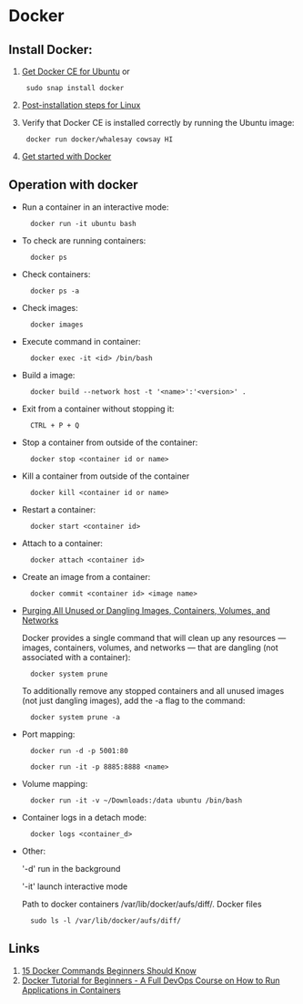 # Docker

## Install Docker:

1. [Get Docker CE for Ubuntu](https://docs.docker.com/install/linux/docker-ce/ubuntu/) or

        sudo snap install docker

2. [Post-installation steps for Linux](https://docs.docker.com/install/linux/linux-postinstall/)
3. Verify that Docker CE is installed correctly by running the Ubuntu image:

        docker run docker/whalesay cowsay HI

4. [Get started with Docker](https://docs.docker.com/get-started/)

## Operation with docker

- Run a container in an interactive mode:

        docker run -it ubuntu bash

- To check are running containers:

        docker ps

- Check containers:

        docker ps -a

- Check images:

        docker images

- Execute command in container:

        docker exec -it <id> /bin/bash

- Build a image:

        docker build --network host -t '<name>':'<version>' .

- Exit from a container without stopping it:

        CTRL + P + Q

- Stop a container from outside of the container:

        docker stop <container id or name>

- Kill a container from outside of the container

        docker kill <container id or name>

- Restart a container:

        docker start <container id>

- Attach to a container:

        docker attach <container id>

- Create an image from a container:

        docker commit <container id> <image name>

- [Purging All Unused or Dangling Images, Containers, Volumes, and Networks](https://www.digitalocean.com/community/tutorials/how-to-remove-docker-images-containers-and-volumes)

    Docker provides a single command that will clean up any resources — images, containers, volumes, and networks — that are dangling (not associated with a container):

        docker system prune

    To additionally remove any stopped containers and all unused images (not just dangling images), add the -a flag to the command:

        docker system prune -a

- Port mapping:

        docker run -d -p 5001:80

        docker run -it -p 8885:8888 <name>

- Volume mapping:

        docker run -it -v ~/Downloads:/data ubuntu /bin/bash

- Container logs in a detach mode:

        docker logs <container_d>

- Other:

    '-d' run in the background

    '-it' launch interactive mode

    Path to docker containers /var/lib/docker/aufs/diff/. Docker files

        sudo ls -l /var/lib/docker/aufs/diff/

## Links

1. [15 Docker Commands Beginners Should Know](https://dev.to/kojikanao/15-docker-commands-for-beginners-4m4d)
2. [Docker Tutorial for Beginners - A Full DevOps Course on How to Run Applications in Containers](https://www.youtube.com/watch?v=fqMOX6JJhGo)